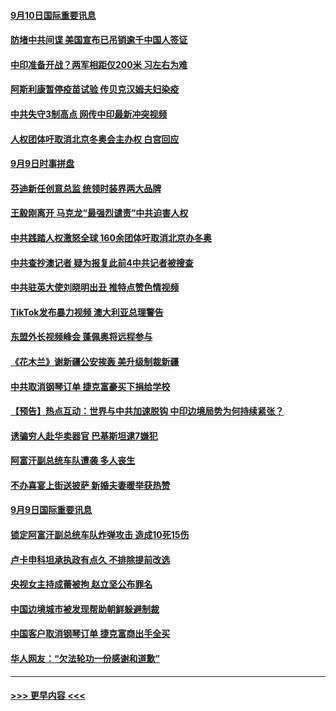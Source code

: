 #### [9月10日国际重要讯息](../pages/prog202/a102937512.md?t=09101751) 
#### [防堵中共间谍 美国宣布已吊销逾千中国人签证](../pages/prog202/a102937448.md?t=09101751) 
#### [中印准备开战？两军相距仅200米 习左右为难](../pages/prog202/a102937310.md?t=09101751) 
#### [阿斯利康暂停疫苗试验 传贝克汉姆夫妇染疫](../pages/prog202/a102936973.md?t=09101751) 
#### [中共失守3制高点 网传中印最新冲突视频](../pages/prog202/a102937097.md?t=09101751) 
#### [人权团体吁取消北京冬奥会主办权  白宫回应](../pages/prog202/a102937167.md?t=09101751) 
#### [9月9日时事拼盘](../pages/prog202/a102937147.md?t=09101751) 
#### [芬迪新任创意总监 统领时装界两大品牌](../pages/prog202/a102937131.md?t=09101751) 
#### [王毅刚离开 马克龙“最强烈谴责”中共迫害人权](../pages/prog202/a102937109.md?t=09101751) 
#### [中共践踏人权激怒全球 160余团体吁取消北京办冬奥](../pages/prog202/a102937095.md?t=09101751) 
#### [中共查抄澳记者 疑为报复此前4中共记者被搜查](../pages/prog202/a102937071.md?t=09101751) 
#### [中共驻英大使刘晓明出丑 推特点赞色情视频](../pages/prog202/a102937030.md?t=09101751) 
#### [TikTok发布暴力视频 澳大利亚总理警告](../pages/prog202/a102937000.md?t=09101751) 
#### [东盟外长视频峰会 蓬佩奥将远程参与](../pages/prog202/a102936980.md?t=09101751) 
#### [《花木兰》谢新疆公安挨轰 美升级制裁新疆](../pages/prog202/a102936971.md?t=09101751) 
#### [中共取消钢琴订单  捷克富豪买下捐给学校](../pages/prog202/a102936969.md?t=09101751) 
#### [【预告】热点互动：世界与中共加速脱钩 中印边境局势为何持续紧张？](../pages/prog202/a102936952.md?t=09101751) 
#### [诱骗穷人赴华卖器官 巴基斯坦逮7嫌犯](../pages/prog202/a102936865.md?t=09101751) 
#### [阿富汗副总统车队遭袭 多人丧生](../pages/prog202/a102936783.md?t=09101751) 
#### [不办喜宴上街送披萨 新婚夫妻暖举获热赞](../pages/prog202/a102936715.md?t=09101751) 
#### [9月9日国际重要讯息](../pages/prog202/a102936721.md?t=09101751) 
#### [锁定阿富汗副总统车队炸弹攻击 造成10死15伤](../pages/prog202/a102936738.md?t=09101751) 
#### [卢卡申科坦承执政有点久 不排除提前改选](../pages/prog202/a102936602.md?t=09101751) 
#### [央视女主持成蕾被拘 赵立坚公布罪名](../pages/prog202/a102936616.md?t=09101751) 
#### [中国边境城市被发现帮助朝鲜躲避制裁](../pages/prog202/a102936584.md?t=09101751) 
#### [中国客户取消钢琴订单 捷克富商出手全买](../pages/prog202/a102936556.md?t=09101751) 
#### [华人网友：“欠法轮功一份感谢和道歉”](../pages/prog202/a102936564.md?t=09101751) 

----
#### [ >>> 更早内容 <<< ](../indexes/prog202-earlier.md)
